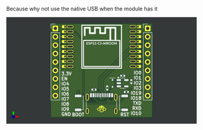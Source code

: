 Because why not use the native USB when the module has it

![pic](extra/ESP32-C3-WROOM_flexypin.jpg)
